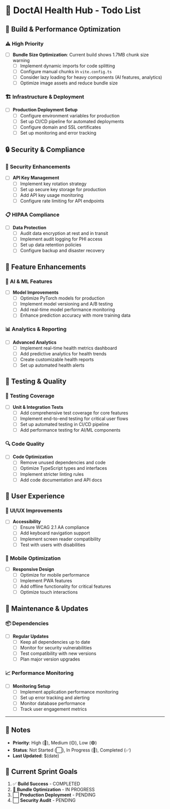 # 🚀 DoctAI Health Hub - Todo List

## 🔧 **Build & Performance Optimization**

### ⚠️ **High Priority**
- [ ] **Bundle Size Optimization**: Current build shows 1.7MB chunk size warning
  - [ ] Implement dynamic imports for code splitting
  - [ ] Configure manual chunks in `vite.config.ts`
  - [ ] Consider lazy loading for heavy components (AI features, analytics)
  - [ ] Optimize image assets and reduce bundle size

### 🏗️ **Infrastructure & Deployment**
- [ ] **Production Deployment Setup**
  - [ ] Configure environment variables for production
  - [ ] Set up CI/CD pipeline for automated deployments
  - [ ] Configure domain and SSL certificates
  - [ ] Set up monitoring and error tracking

## 🔒 **Security & Compliance**

### 🔐 **Security Enhancements**
- [ ] **API Key Management**
  - [ ] Implement key rotation strategy
  - [ ] Set up secure key storage for production
  - [ ] Add API key usage monitoring
  - [ ] Configure rate limiting for API endpoints

### 📋 **HIPAA Compliance**
- [ ] **Data Protection**
  - [ ] Audit data encryption at rest and in transit
  - [ ] Implement audit logging for PHI access
  - [ ] Set up data retention policies
  - [ ] Configure backup and disaster recovery

## 🎯 **Feature Enhancements**

### 🤖 **AI & ML Features**
- [ ] **Model Improvements**
  - [ ] Optimize PyTorch models for production
  - [ ] Implement model versioning and A/B testing
  - [ ] Add real-time model performance monitoring
  - [ ] Enhance prediction accuracy with more training data

### 📊 **Analytics & Reporting**
- [ ] **Advanced Analytics**
  - [ ] Implement real-time health metrics dashboard
  - [ ] Add predictive analytics for health trends
  - [ ] Create customizable health reports
  - [ ] Set up automated health alerts

## 🧪 **Testing & Quality**

### 🧪 **Testing Coverage**
- [ ] **Unit & Integration Tests**
  - [ ] Add comprehensive test coverage for core features
  - [ ] Implement end-to-end testing for critical user flows
  - [ ] Set up automated testing in CI/CD pipeline
  - [ ] Add performance testing for AI/ML components

### 🔍 **Code Quality**
- [ ] **Code Optimization**
  - [ ] Remove unused dependencies and code
  - [ ] Optimize TypeScript types and interfaces
  - [ ] Implement stricter linting rules
  - [ ] Add code documentation and API docs

## 📱 **User Experience**

### 🎨 **UI/UX Improvements**
- [ ] **Accessibility**
  - [ ] Ensure WCAG 2.1 AA compliance
  - [ ] Add keyboard navigation support
  - [ ] Implement screen reader compatibility
  - [ ] Test with users with disabilities

### 📱 **Mobile Optimization**
- [ ] **Responsive Design**
  - [ ] Optimize for mobile performance
  - [ ] Implement PWA features
  - [ ] Add offline functionality for critical features
  - [ ] Optimize touch interactions

## 🔄 **Maintenance & Updates**

### 📦 **Dependencies**
- [ ] **Regular Updates**
  - [ ] Keep all dependencies up to date
  - [ ] Monitor for security vulnerabilities
  - [ ] Test compatibility with new versions
  - [ ] Plan major version upgrades

### 📈 **Performance Monitoring**
- [ ] **Monitoring Setup**
  - [ ] Implement application performance monitoring
  - [ ] Set up error tracking and alerting
  - [ ] Monitor database performance
  - [ ] Track user engagement metrics

---

## 📝 **Notes**
- **Priority**: High (🔴), Medium (🟡), Low (🟢)
- **Status**: Not Started (⬜), In Progress (🔄), Completed (✅)
- **Last Updated**: $(date)

## 🎯 **Current Sprint Goals**
1. ✅ **Build Success** - COMPLETED
2. 🔄 **Bundle Optimization** - IN PROGRESS
3. ⬜ **Production Deployment** - PENDING
4. ⬜ **Security Audit** - PENDING
